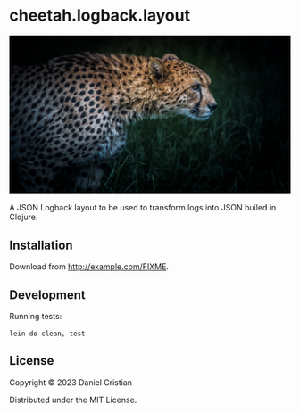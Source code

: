 # cheetah.logback.layout

![cheetah](./doc/cheetah.jpg)

A JSON Logback layout to be used to transform logs into JSON builed in Clojure.

## Installation

Download from http://example.com/FIXME.

## Development

Running tests:

```shell
lein do clean, test
```

## License

Copyright © 2023 Daniel Cristian

Distributed under the MIT License.
